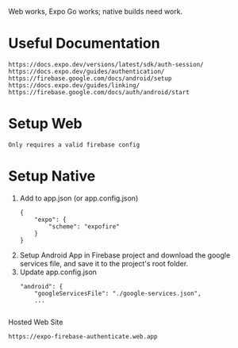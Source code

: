 Web works, Expo Go works; native builds need work.

Useful Documentation
===
    https://docs.expo.dev/versions/latest/sdk/auth-session/
    https://docs.expo.dev/guides/authentication/
    https://firebase.google.com/docs/android/setup
    https://docs.expo.dev/guides/linking/
    https://firebase.google.com/docs/auth/android/start
    
Setup Web
===
    Only requires a valid firebase config

Setup Native
===
1. Add to app.json (or app.config.json)
    ```
    {
        "expo": {
            "scheme": "expofire"
        }
    }

2. Setup Android App in Firebase project and download the google services file, and save it to the project's root folder.
3. Update app.config.json
    ```
    "android": {
		"googleServicesFile": "./google-services.json",
        ...


Hosted Web Site

    https://expo-firebase-authenticate.web.app

